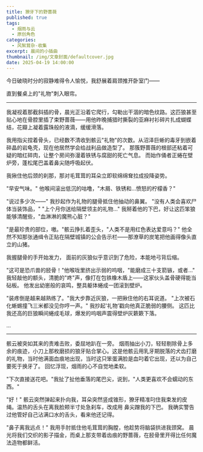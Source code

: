 ```yaml
---
title: 獠牙下的野蔷薇
published: true
tags:
  - 烟雨与云
  - 原创角色
categories:
  - 风絮茸杂-收集
excerpt: 晨间的小插曲
thumbnail: /img/文章封面/defaultcover.jpg
date: 2025-04-19 14:00:00
---
```


今日破晓时分的寂静难得令人愉悦，我舒展着肩颈推开卧室门——

直到餐桌上的"礼物"刺入眼帘。

---

我凝视着那截斜插的骨，晨光正沿着它爬行，勾勒出干涸的暗色纹路。这匹狼甚至贴心地在骨腔里插了束野蔷薇——用他昨晚捕猎时撕裂的亚麻衬衫碎片扎成蝴蝶结，花瓣上凝着露珠般的液滴，缓缓滑落。


我用指尖捏着骨头，已经数不清收到骸云"礼物"的次数。从沼泽巨蜥的毒牙到嵌着碎晶的岩龟壳，现在他居然学会给战利品做造型了。
那簇野蔷薇的根部还粘着可疑的暗红碎肉，让整个房间弥漫着铁锈与腐甜的死亡气息。
而始作俑者正蜷在壁炉旁，蓬松尾巴盖着鼻尖随呼吸起伏。

我揪住他后颈的刹那，那对毛茸茸的耳朵立即软绵绵耷拉成投降姿势。

"早安气味。"
他喉间滚出低沉的咕噜，"木屑、铁锈和...愤怒的柠檬香？"

"说过多少次——"
我抄起作为礼物的腿骨抵住他抽动的鼻翼。
"没有人类会喜欢尸体当装饰品，"
"上个月你送给隔壁领主的礼物..."
我掰着他的下巴，好让这匹笨狼能够清醒些，"血淋淋的魔熊心脏？"

"是最珍贵的部位，嗷。"骸云挣扎着歪头，"人类不是用红色表达爱意吗？"
他全然不知那张通缉令正贴在隔壁城镇的公会告示栏——那潦草的炭笔把他画得像头直立的山猪。

我握腿骨的手开始发力，
面前的灰狼似乎意识到了危险，本能地弓背后缩。

"这可是恐爪兽的胫骨！"他喉咙里挤出示弱的呜咽，"能磨成三十支箭镞，或者..."
我轻敲他的额头，清脆的"咚"声，像打在包铁橡木盾上——这家伙头盖骨硬得能当砧板。
他发出幼崽般的哀鸣，整具躯体蜷成一团滚到壁炉。

"装疼倒是越来越熟练了。"我大步靠近灰狼，一把揪住他的右耳说道。
"上次被石化蜥蜴撞飞三米都没见你哼一声。"
我抄起'礼物'戳向他真正脆弱的腰侧。
这匹比我还高的巨狼瞬间蜷成毛球，爆发的呜咽声震得壁炉灰簌簌下落。


...


---

骸云被突如其来的责难击败，委屈地趴在一旁。
烟雨抽出小刀，轻轻剔除骨上多余的痕迹，小刀上那枚磨损的狼牙贴合掌心。这是他骸云用乳牙期脱落的犬齿打磨的礼物，当时他满面血痕地出现，当时这只笨蛋满脸是血叼着它出现，还以为自己要死于换牙了。
回忆浮现，烟雨的心不自觉地柔软。

"下次直接送花吧。"我扯了扯他垂落的尾巴尖，说到，"人类更喜欢不会蠕动的东西。"

"好！"
骸云突然弹起来扑向我，耳朵突然竖成锥形，獠牙精准叼住我束发的皮绳。温热的舌头在离我脸颊半寸处急刹车，改成用
鼻尖蹭我的下巴。
我确实警告过他管好自己沾满口水的舌头，看来他还记得。

"鼻子离我远点！"
我用手肘抵住他毛茸茸的胸膛，他趁势将脑袋拱进我颈窝。
晨光将我们交织的影子描金，而桌上那支带着齿痕的野蔷薇，在胫骨里开得比任何魔法造物都鲜活。
